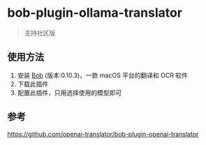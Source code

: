 # bob-plugin-ollama-translator

> 支持社区版

## 使用方法

1. 安装 [Bob](https://github.com/ripperhe/Bob/releases/tag/v0.10.3) (版本:0.10.3)，一款 macOS 平台的翻译和 OCR 软件
1. 下载此插件
1. 配置此插件，只用选择使用的模型即可



## 参考

https://github.com/openai-translator/bob-plugin-openai-translator
